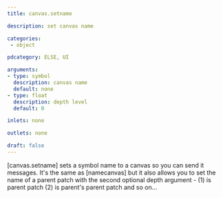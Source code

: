 ```yaml
---
title: canvas.setname

description: set canvas name

categories:
 - object

pdcategory: ELSE, UI

arguments:
- type: symbol
  description: canvas name
  default: none
- type: float
  description: depth level
  default: 0

inlets: none

outlets: none

draft: false
---
```


[canvas.setname] sets a symbol name to a canvas so you can send it messages. It's the same as [namecanvas] but it also allows you to set the name of a parent patch with the second optional depth argument - (1) is parent patch (2) is parent's parent patch and so on...
